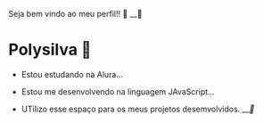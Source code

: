  Seja bem vindo ao meu perfil!! 🥰
  ________________🥀______________
 # Polysilva 💖

- Estou estudando na Alura...

- Estou me desenvolvendo na linguagem JAvaScript...
 
- UTilizo esse espaço para os meus projetos desemvolvidos.
 _________________🥀_______________
